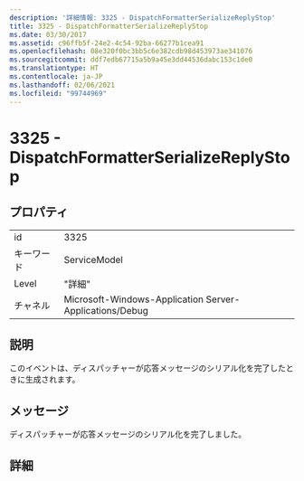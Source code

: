 ```yaml
---
description: '詳細情報: 3325 - DispatchFormatterSerializeReplyStop'
title: 3325 - DispatchFormatterSerializeReplyStop
ms.date: 03/30/2017
ms.assetid: c96ffb5f-24e2-4c54-92ba-66277b1cea91
ms.openlocfilehash: 08e320f0bc3bb5c6e382cdb98d453973ae341076
ms.sourcegitcommit: ddf7edb67715a5b9a45e3dd44536dabc153c1de0
ms.translationtype: HT
ms.contentlocale: ja-JP
ms.lasthandoff: 02/06/2021
ms.locfileid: "99744969"
---
```

# <a name="3325---dispatchformatterserializereplystop"></a>3325 - DispatchFormatterSerializeReplyStop

## <a name="properties"></a>プロパティ  
  
|||  
|-|-|  
|id|3325|  
|キーワード|ServiceModel|  
|Level|"詳細"|  
|チャネル|Microsoft-Windows-Application Server-Applications/Debug|  
  
## <a name="description"></a>説明  

 このイベントは、ディスパッチャーが応答メッセージのシリアル化を完了したときに生成されます。  
  
## <a name="message"></a>メッセージ  

 ディスパッチャーが応答メッセージのシリアル化を完了しました。  
  
## <a name="details"></a>詳細
